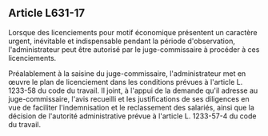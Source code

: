 Article L631-17
----
Lorsque des licenciements pour motif économique présentent un caractère urgent,
inévitable et indispensable pendant la période d'observation, l'administrateur
peut être autorisé par le juge-commissaire à procéder à ces licenciements.

Préalablement à la saisine du juge-commissaire, l'administrateur met en œuvre le
plan de licenciement dans les conditions prévues à l'article L. 1233-58 du code
du travail. Il joint, à l'appui de la demande qu'il adresse au juge-commissaire,
l'avis recueilli et les justifications de ses diligences en vue de faciliter
l'indemnisation et le reclassement des salariés, ainsi que la décision de
l'autorité administrative prévue à l'article L. 1233-57-4 du code du travail.
